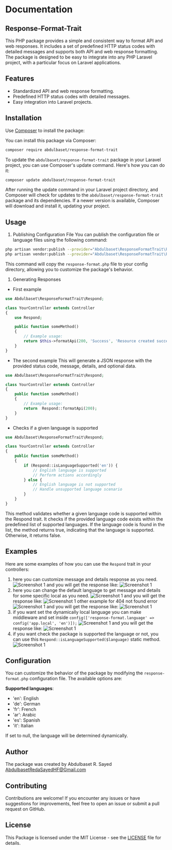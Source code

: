 # Documentation

## Response-Format-Trait

This PHP package provides a simple and consistent way to format API and web responses. It includes a set of predefined HTTP status codes with detailed messages and supports both API and web response formatting. The package is designed to be easy to integrate into any PHP Laravel project, with a particular focus on Laravel applications.

## Features

- Standardized API and web response formatting.
- Predefined HTTP status codes with detailed messages.
- Easy integration into Laravel projects.

## Installation

Use [Composer](https://getcomposer.org/) to install the package:

You can install this package via Composer:

```bash
composer require abdulbaset/response-format-trait
```

To update the `abdulbaset/response-format-trait` package in your Laravel project, you can use Composer's update command. Here's how you can do it:

```bash
composer update abdulbaset/response-format-trait
```

After running the update command in your Laravel project directory, and Composer will check for updates to the `abdulbaset/response-format-trait` package and its dependencies. If a newer version is available, Composer will download and install it, updating your project.

## Usage

1. Publishing Configuration File
   You can publish the configuration file or language files using the following command:

```bash
php artisan vendor:publish --provider="Abdulbaset\ResponseFormatTrait\Providers\ResponseFormatTraitServiceProvider" --tag="config"
php artisan vendor:publish --provider="Abdulbaset\ResponseFormatTrait\Providers\ResponseFormatTraitServiceProvider" --tag="lang"
```

This command will copy the `response-format.php` file to your config directory, allowing you to customize the package's behavior.

1. Generating Responses

- First example

```php
use Abdulbaset\ResponseFormatTrait\Respond;

class YourController extends Controller
{
    use Respond;

    public function someMethod()
    {
        // Example usage:
        return $this->formatApi(200, 'Success', 'Resource created successfully', $data);
    }
}
```

- The second example
  This will generate a JSON response with the provided status code, message, details, and optional data.

```php
use Abdulbaset\ResponseFormatTrait\Respond;

class YourController extends Controller
{
    public function someMethod()
    {
        // Example usage:
        return  Respond::formatApi(200);
    }
}
```

- Checks if a given language is supported

```php
use Abdulbaset\ResponseFormatTrait\Respond;

class YourController extends Controller
{
    public function someMethod()
    {
        if (Respond::isLanguageSupported('en')) {
            // English language is supported
            // Perform actions accordingly
        } else {
            // English language is not supported
            // Handle unsupported language scenario
        }
    }
}
```

This method validates whether a given language code is supported within the Respond trait. It checks if the provided language code exists within the predefined list of supported languages. If the language code is found in the list, the method returns true, indicating that the language is supported. Otherwise, it returns false.

## Examples

Here are some examples of how you can use the `Respond` trait in your controllers:

1. here you can customize message and details response as you need.
   ![Screenshot 1](/media/version-1.1.1/example-1.png)
   and you will get the response like:
   ![Screenshot 1](/media/version-1.1.1/example-1-response.png)
2. here you can change the default language to get message and details for some specific local as you need.
   ![Screenshot 1](/media/version-1.1.1/example-2.png)
   and you will get the response like:
   ![Screenshot 1](/media/version-1.1.1/example-2-response.png)
   other example for 404 not found error
   ![Screenshot 1](/media/version-1.1.1/example-3.png)
   and you will get the response like:
   ![Screenshot 1](/media/version-1.1.1/example-3-response.png)
3. if you want set the dynamically local language you can make middleware and set inside `config(['response-format.language' => config('app.local', 'en')]);`
   ![Screenshot 1](/media/version-1.1.1/example-4.png)
   and you will get the response like:
   ![Screenshot 1](/media/version-1.1.1/example-4-response.png)
4. if you want check the package is supported the language or not, you can use this `Respond::isLanguageSupported($language)` static method.
   ![Screenshot 1](/media/version-1.1.1/example-5.png)

## Configuration

You can customize the behavior of the package by modifying the `response-format.php` configuration file. The available options are:

**Supported languages**:

- 'en': English
- 'de': German
- 'fr': French
- 'ar': Arabic
- 'es': Spanish
- 'it': Italian

If set to null, the language will be determined dynamically.

## Author

The package was created by Abdulbaset R. Sayed <AbdulbasetRedaSayedHF@Gmail.com>

## Contributing

Contributions are welcome! If you encounter any issues or have suggestions for improvements, feel free to open an issue or submit a pull request on GitHub.

## License

This Package is licensed under the MIT License - see the [LICENSE](LICENSE) file for details.
